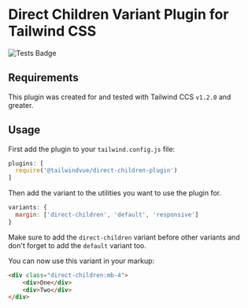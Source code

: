 # Direct Children Variant Plugin for Tailwind CSS

![Tests Badge](https://github.com/tailwindvue/direct-children-plugin/workflows/Tests/badge.svg?branch=master)

## Requirements

This plugin was created for and tested with Tailwind CCS `v1.2.0` and greater.

## Usage

First add the plugin to your `tailwind.config.js` file:

```javascript
plugins: [
  require('@tailwindvue/direct-children-plugin')
]
```

Then add the variant to the utilities you want to use the plugin for.

```javascript
variants: {
  margin: ['direct-children', 'default', 'responsive']
}
```
Make sure to add the `direct-children` variant before other variants and don't forget to add the `default` variant too.

You can now use this variant in your markup:

```html
<div class="direct-children:mb-4">
    <div>One</div>
    <div>Two</div>
</div>
```
